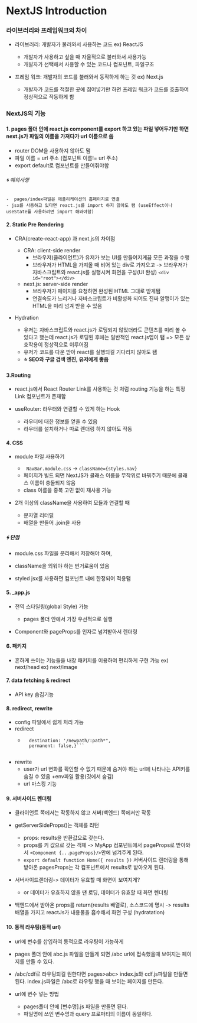 # NextJS Introduction

### 라이브러리와 프레임워크의 차이
- 라이브러리: 개발자가 불러와서 사용하는 코드 ex) ReactJS
    - 개발자가 사용하고 싶을 때 자율적으로 불러와서 사용가능
    - 개발자가 선택해서 사용할 수 있는 코드나 컴포넌트, 파일구조

- 프레임 워크: 개발자의 코드를 불러와서 동작하게 하는 것 ex) Next.js
    - 개발자가 코드를 적절한 곳에 집어넣기만 하면 프레임 워크가 코드를 호출하여 정상적으로 작동하게 함

### NextJS의 기능
#### 1. pages 폴더 안에 react.js component를 export 하고 있는 파일 넣어두기만 하면 next.js가 파일의 이름을 가져다가 url 이름으로 씀
- router DOM을 사용하지 않아도 됌
- 파일 이름 = url 주소 (컴포넌트 이름!= url 주소)
- export default로 컴포넌트를 만들어줘야함
###### 🌀 예외사항
    -  pages/index파일은 애플리케이션의 홈페이지로 연결
    - jsx를 사용하고 있다면 react.js를 import 하지 않아도 됌 (useEffect이나 useState를 사용하려면 import 해와야함)

#### 2. Static Pre Rendering
- CRA(create-react-app) 과 next.js의 차이점
    - CRA: client-side render
        - 브라우저(클라이언트)가 유저가 보는 UI를 만들어지게끔 모든 과정을 수행
        - 브라우저가 HTML을 가져올 때 비어 있는 div로 가져오고 -> 브라우저가 자바스크립트와 react.js를 실행시켜 화면을 구성(UI 완성)
        `<div id="root"></div>`
    - next.js: server-side render   
        - 브라우저가 페이지를 요청하면 완성된 HTML 그대로 받게됌
        - 연결속도가 느리거나 자바스크립트가 비활성화 되어도 진짜 알맹이가 있는 HTML을 미리 넘겨 받을 수 있음

- Hydration
    - 유저는 자바스크립트와 react.js가 로딩되지 않았더라도 콘텐츠를 미리 볼 수 있다고 했는데 react.js가 로딩된 후에는 일반적인 react.js앱이 됌 => 모든 상호작용이 정상적으로 이루어짐
    - 유저가 코드를 다운 받아 react를 실행되길 기다리지 않아도 됌
    - <b>⭐️ SEO와 구글 검색 엔진, 유저에게 좋음</b>

#### 3.Routing
- react.js에서 React Router Link를 사용하는 것 처럼 routing 기능을 하는 특정 Link 컴포넌트가 존재함

- useRouter: 라우터와 연결할 수 있게 하는 Hook
    - 라우터에 대한 정보를 얻을 수 있음
    - 라우터를 설치하거나 따로 렌더링 하지 않아도 작동

#### 4. CSS 
- module 파일 사용하기
    - ` NavBar.module.css` -> `className={styles.nav}`
    - 페이지가 빌드 되면 NextJS가 클래스 이름을 무작위로 바꿔주기 때문에 클래스 이름이 충돌되지 않음
    - class 이름을 중복 고민 없이 재사용 가능

- 2개 이상의 className을 사용하여 모듈과 연결할 때
    - 문자열 리터럴
    - 배열을 만들어 .join을 사용

##### 🌀 단점
- module.css 파일을 분리해서 저장해야 하며,
- className을 외워야 하는 번거로움이 있음

- styled jsx를 사용하면 컴포넌트 내에 한정되어 적용됌

#### 5. _app.js
- 전역 스타일링(global Style) 가능
    - pages 폴더 안에서 가장 우선적으로 실행

- Component와 pageProps를 인자로 넘겨받아서 렌더링


#### 6. 패키지
- 흔하게 쓰이는 기능들을 내장 패키지를 이용하여 편리하게 구현 가능
ex) next/head
ex) next/image

#### 7. data fetching & redirect
- API key 숨김기능
    

#### 8. redirect, rewrite
- config 파일에서 쉽게 처리 가능
- redirect
    - ```{source: "/oldpath/:path*",
        destination: '/newpath/:path*",
        permanent: false,}```
    
- rewrite
    - user가 url 변화를 확인할 수 없기 때문에 숨겨야 하는 url에 나타나는 API키를 숨길 수 있음 +env파일 활용(깃에서 숨김)
    - url 마스킹 기능
    
#### 9. 서버사이드 렌더링
- 클라이언트 쪽에서는 작동하지 않고 서버(백엔드) 쪽에서만 작동

- getServerSideProps()는 객체를 리턴
    - props: results을 반환값으로 갖는다.
    - props를 키 값으로 갖는 객체 -> MyApp 컴포넌트에서 pageProps로 받아와서 `<Component {...pageProps}/>`안에 넘겨주게 된다. 
    - `export default function Home({ results })` 서버사이드 렌더링을 통해 받아온 pagesProps는 각 컴포넌트에서 results로 받아오게 된다.

- 서버사이드렌더링-> 데이터가 유효할 때 화면이 보여지게?
    - or 데이터가 유효하지 않을 땐 로딩, 데이터가 유효할 때 화면 렌더링

- 백엔드에서 받아온 props를 return(results 배열로), 소스코드에 명시 -> results배열을 가지고 reactJs가 내용물을 흡수해서 화면 구성 (hydratation)


#### 10. 동적 라우팅(동적 url)
- url에 변수를 삽입하여 동적으로 라우팅이 가능하게
- pages 폴더 안에 abc.js 파일을 만들게 되면 /abc url에 접속했을때 보여지는 페이지를 만들 수 있다.
- /abc/cdf로 라우팅되길 원한다면 pages>abc> index.js와 cdf.js파일을 만들면 된다. index.js파일은 /abc로 라우팅 했을 때 보이는 페이지를 만든다.

- url에 변수 넣는 방법
    - pages폴더 안에 [변수명].js 파일을 만들면 된다.
    - 파일명에 쓰인 변수명과 query 프로퍼티의 이름이 동일하다.